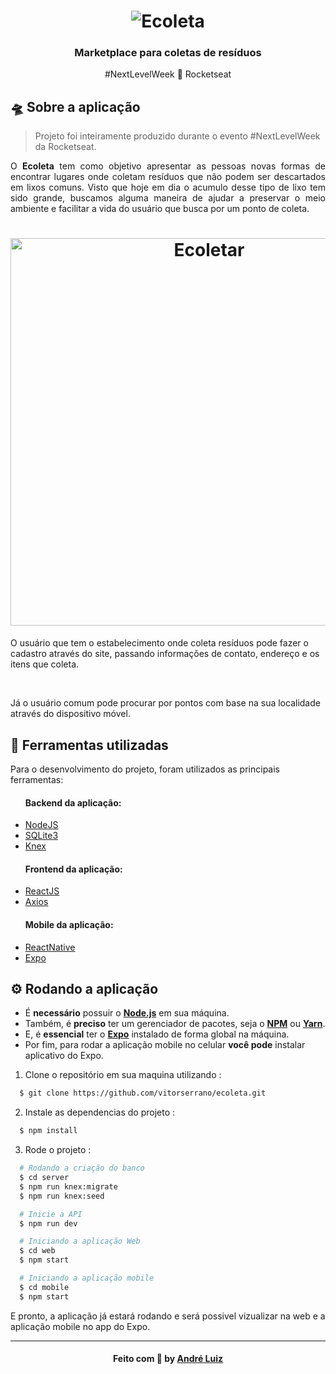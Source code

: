 <h1 align="center"> 
  <img src="https://github.com/whyandree/Ecoleta/blob/master/web/src/assets/logo.svg" alt="Ecoleta" />
</h1>

<h3 align="center">
Marketplace para coletas de resíduos
</h3>

<p align="center">
#NextLevelWeek 🚀 Rocketseat
</p>

<h2>🛸 Sobre a aplicação </h2>
<blockquote>Projeto foi inteiramente produzido durante o evento #NextLevelWeek da Rocketseat.</blockquote>

<p align="justify">O <b>Ecoleta</b> tem como objetivo apresentar as pessoas novas formas de encontrar lugares
onde coletam resíduos que não podem ser descartados em lixos
comuns. Visto que hoje em dia o acumulo desse tipo de lixo tem sido
grande, buscamos alguma maneira de ajudar a preservar o meio ambiente
e facilitar a vida do usuário que busca por um ponto de coleta.</p>

<h1 align="center" >
 <img alt="Ecoletar" src="https://user-images.githubusercontent.com/62680019/84038303-275f1800-a976-11ea-86cf-28be93c1cf74.jpg" 
      width="620px"> 
</h1>

<p>O usuário que tem o
estabelecimento onde coleta resíduos pode fazer o cadastro através
do site, passando informações de contato, endereço e os itens que coleta.</p>
<br />
<p>Já o usuário comum pode procurar por pontos com base na sua localidade
através do dispositivo móvel.</p>

<h2>🔧 Ferramentas utilizadas </h2>
<p>Para o desenvolvimento do projeto, foram utilizados as principais ferramentas:</p>
<ul>
  <h4>Backend da aplicação:</h4>
    <li><a href="http://nodejs.org">NodeJS</a></li>
    <li><a href="https://sqlite.org/index.html">SQLite3</a></li>
    <li><a href="http://knexjs.org/">Knex</a></li>
  <h4>Frontend da aplicação:</h4>
    <li><a href="https://pt-br.reactjs.org/">ReactJS</a></li>
    <li><a href="https://github.com/axios/axios">Axios</a></li>
  <h4>Mobile da aplicação:</h4>
    <li><a href="https://reactnative.dev/">ReactNative</a></li>
    <li><a href="https://expo.io/">Expo</a></li>
</ul>

## ⚙ Rodando a aplicação ##
  - É **necessário** possuir o **[Node.js](https://nodejs.org/en/)** em sua máquina.
  - Também, é **preciso** ter um gerenciador de pacotes, seja o **[NPM](https://www.npmjs.com/)** ou **[Yarn](https://yarnpkg.com/)**.
  - E, é **essencial** ter o **[Expo](https://expo.io/)** instalado de forma global na máquina.
  - Por fim, para rodar a aplicação mobile no celular **você pode** instalar aplicativo do Expo. 
  
1. Clone o repositório em sua maquina utilizando :

```sh
  $ git clone https://github.com/vitorserrano/ecoleta.git
```
2. Instale as dependencias do projeto :
```sh
  $ npm install
```
3. Rode o projeto :
```sh
  # Rodando a criação do banco
  $ cd server
  $ npm run knex:migrate
  $ npm run knex:seed

  # Inicie a API
  $ npm run dev

  # Iniciando a aplicação Web
  $ cd web
  $ npm start

  # Iniciando a aplicação mobile
  $ cd mobile
  $ npm start
```

E pronto, a aplicação já estará rodando e será possivel vizualizar na web e a aplicação mobile no app do Expo.
<hr>
<h4 align="center">
    Feito com 💜 by <a href="https://www.linkedin.com/in/andreluizx/" target="_blank">André Luiz</a>
</h4>

